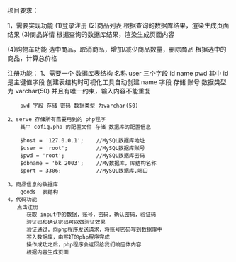 项目要求：

1，需要实现功能
   (1)登录注册
   (2)商品列表
      根据查询的数据库结果，渲染生成页面结果
   (3)商品详情
      根据查询的数据库结果，渲染生成页面内容

   (4)购物车功能
      选中商品，取消商品，增加/减少商品数量，删除商品
      根据选中的商品，计算总价格
  
   注册功能：
     1、需要一个 数据库表结构 名称 user
        三个字段 id name pwd
        其中 id 是主键值字段 创建表结构时可视化工具自动创建
        name 字段 存储 账号 数据类型 为 varchar(50) 并且有唯一约束，输入内容不能重复
        
        pwd 字段 存储 密码 数据类型 为varchar(50)
    
    2、serve 存储所有需要用到的 php程序
        其中 cofig.php 的配置文件 存储 数据库的配置信息

        $host = '127.0.0.1';    //MySQL数据库地址
        $user = 'root';         //MySQL数据库账号
        $pwd = 'root';          //MySQL数据库密码
        $dbname = 'bk_2003';    //My数据库，库结构名称
        $port = 3306;           //MySQL数据库,端口

    3，商品信息的数据库
        goods  表结构
    4，代码功能
       点击注册
          获取 input中的数据，账号，密码，确认密码，验证码
          验证码和确认密码可以做验证效果
          验证通过，向php程序发送请求，将账号密码写到数据库中
          写入数据库，由写好的php程序完成
          操作成功之后，php程序会返回给我们响应体内容
          根据内容生成页面

